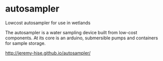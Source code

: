 # autosampler
Lowcost autosampler for use in wetlands

The autosampler is a water sampling device built from low-cost components. At its core is an arduino, submersible pumps and containers for sample storage.


http://jeremy-hise.github.io/autosampler/
